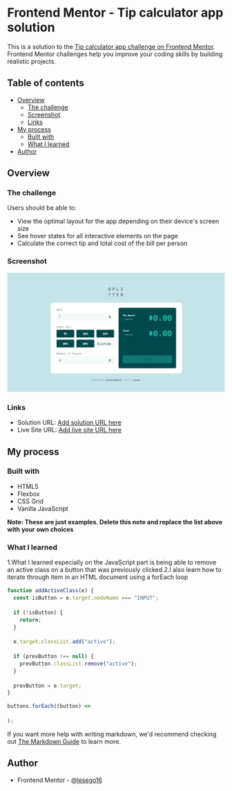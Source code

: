 # Frontend Mentor - Tip calculator app solution

This is a solution to the [Tip calculator app challenge on Frontend Mentor](https://www.frontendmentor.io/challenges/tip-calculator-app-ugJNGbJUX). Frontend Mentor challenges help you improve your coding skills by building realistic projects.

## Table of contents

- [Overview](#overview)
  - [The challenge](#the-challenge)
  - [Screenshot](#screenshot)
  - [Links](#links)
- [My process](#my-process)
  - [Built with](#built-with)
  - [What I learned](#what-i-learned)
- [Author](#author)

## Overview

### The challenge

Users should be able to:

- View the optimal layout for the app depending on their device's screen size
- See hover states for all interactive elements on the page
- Calculate the correct tip and total cost of the bill per person

### Screenshot

![](./images/Screenshot.png)

### Links

- Solution URL: [Add solution URL here](https://github.com/lesego16/tip-calculator-app)
- Live Site URL: [Add live site URL here](https://lesego16.github.io/tip-calculator-app/)

## My process

### Built with

- HTML5
- Flexbox
- CSS Grid
- Vanilla JavaScript

**Note: These are just examples. Delete this note and replace the list above with your own choices**

### What I learned

1.What I learned especially on the JavaScript part is being able to remove
an active class on a button that was previously clicked
2.I also learn how to iterate through item in an HTML document using a forEach loop

```js
function addActiveClass(e) {
  const isButton = e.target.nodeName === "INPUT";

  if (!isButton) {
    return;
  }

  e.target.classList.add("active");

  if (prevButton !== null) {
    prevButton.classList.remove("active");
  }

  prevButton = e.target;
}
```

```js
buttons.forEach((button) =>

);
```

If you want more help with writing markdown, we'd recommend checking out [The Markdown Guide](https://www.markdownguide.org/) to learn more.

## Author

- Frontend Mentor - [@lesego16](https://www.frontendmentor.io/profile/lesego16)

